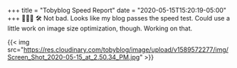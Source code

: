 +++
title = "Tobyblog Speed Report"
date = "2020-05-15T15:20:19-05:00"
+++
👨🏻‍💻 🛠 Not bad. Looks like my blog passes the speed test. Could use a little work on image size optimization, though. Working on that.

{{< img src="https://res.cloudinary.com/tobyblog/image/upload/v1589572277/img/Screen_Shot_2020-05-15_at_2.50.34_PM.jpg" >}}